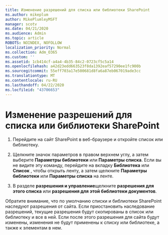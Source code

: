 ```yaml
---
title: Изменение разрешений для списка или библиотеки SharePoint
ms.author: mikeplum
author: MikePlumleyMSFT
manager: scotv
ms.date: 04/21/2020
ms.audience: Admin
ms.topic: article
ROBOTS: NOINDEX, NOFOLLOW
localization_priority: Normal
ms.collection: Adm_O365
ms.custom: ''
ms.assetid: 1cb414cf-a4a4-4b35-84c2-0723cf5c5a14
ms.openlocfilehash: a42d23edd663523f8da1392eaf57290ee1fc900b
ms.sourcegitcommit: 55eff703a17e500681d8fa6a87eb067019ade3cc
ms.translationtype: MT
ms.contentlocale: ru-RU
ms.lasthandoff: 04/22/2020
ms.locfileid: "43706653"
---
```

# <a name="change-permissions-for-a-sharepoint-list-or-library"></a>Изменение разрешений для списка или библиотеки SharePoint

1. Перейдите на сайт SharePoint в веб-браузере и откройте список или библиотеку.
    
2. Щелкните значок параметров в правом верхнем углу, а затем выберите **Параметры библиотеки** или **Параметры списка**. Если вы не видите эту команду, перейдите на вкладку **Библиотека** или **Список** , чтобы открыть ленту, а затем щелкните **Параметры библиотеки** или **Параметры списка** на ленте. 
    
3. В разделе **разрешения и управление**щелкните **разрешения для этого списка** или **разрешения для этой библиотеки документов**.
    
Обратите внимание, что по умолчанию списки и библиотеки SharePoint наследуют разрешения от сайта. Если приостановить наследование разрешений, текущие разрешения будут скопированы в список или библиотеку и все в ней. Если после этого разрешения для сайта будут изменены, изменения не будут применены к списку или библиотеке, а также к элементам в нем.
  

